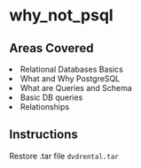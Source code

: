 # why_not_psql
## Areas Covered
<li>Relational Databases Basics</li>
<li>What and Why PostgreSQL</li>
<li>What are Queries and Schema</li>
<li>Basic DB queries</li>
<li>Relationships</li>

## Instructions
Restore .tar file `dvdrental.tar`<br>
```pg_restore -U your_username -d your_database_name -1 /path/to/your/backup_file.tar

